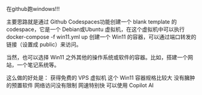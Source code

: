 在github跑windows!!!

主要思路就是通过 Github Codespaces功能创建一个 blank template 的 codespace，它是一个 Debian或Ubuntu 虚拟机，在这个虚拟机中可以执行 docker-compose -f win11.yml up 创建一个 Win11 的容器，可以通过端口转发的链接（设置成 public）来访问。

当然，也可以选择 Win11 之外其他的操作系统或软件的容器。比如，搭建一个网站，一个笔记系统等。

这么做的好处是：
获得免费的 VPS 虚拟机
这个 Win11  容器规格比较大
没有臃肿的预置软件
网络访问没有限制
网速特别快
可以使用 Copilot AI

